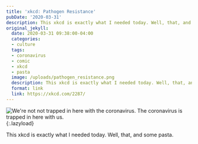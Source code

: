 ```yaml
---
title: 'xkcd: Pathogen Resistance'
pubDate: '2020-03-31'
description: This xkcd is exactly what I needed today. Well, that, and some pasta.
original_jekyll:
  date: 2020-03-31 09:38:00-04:00
  categories:
  - culture
  tags:
  - coronavirus
  - comic
  - xkcd
  - pasta
  image: /uploads/pathogen_resistance.png
  description: This xkcd is exactly what I needed today. Well, that, and some pasta.
  format: link
  link: https://xkcd.com/2287/
---
```


![We're not not trapped in here with the coronavirus. The coronavirus is trapped in here with us.](/uploads/pathogen_resistance.png){:.lazyload}

This xkcd is exactly what I needed today. Well, that, and some pasta.
